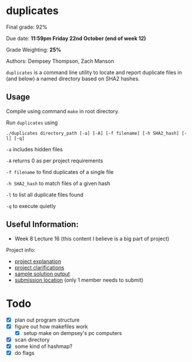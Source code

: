 # duplicates

Final grade: 92%

Due date: **11:59pm Friday 22nd October (end of week 12)**

Grade Weighting: **25%**

Authors: Dempsey Thompson, Zach Manson

`duplicates` is a command line utility to locate and report duplicate files in (and below) a named directory based on SHA2 hashes.

## Usage

Compile using command `make` in root directory.

Run `duplicates` using
```
./duplicates directory_path [-a] [-A] [-f filename] [-h SHA2_hash] [-l] [-q]
```

`-a` includes hidden files

`-A` returns 0 as per project requirements

`-f filename` to find duplicates of a single file

`-h SHA2_hash` to match files of a given hash

`-l` to list all duplicate files found

`-q` to execute quietly


## Useful Information:

 + Week 8 Lecture 16 (this content I believe is a big part of project)
 
Project info:
 + [project explanation](https://teaching.csse.uwa.edu.au/units/CITS2002/projects/project2.php)
 + [project clarifications](https://teaching.csse.uwa.edu.au/units/CITS2002/projects/project2-clarifications.php)
 + [sample solution output](https://secure.csse.uwa.edu.au/run/duplicates)
 + [submission location](https://secure.csse.uwa.edu.au/run/cssubmit)  (only 1 member needs to submit)

# Todo
 + [x] plan out program structure
 + [x] figure out how makefiles work
     + [x] setup make on dempsey's pc computers
 + [x] scan directory
 + [x] some kind of hashmap?
 + [x] do flags
